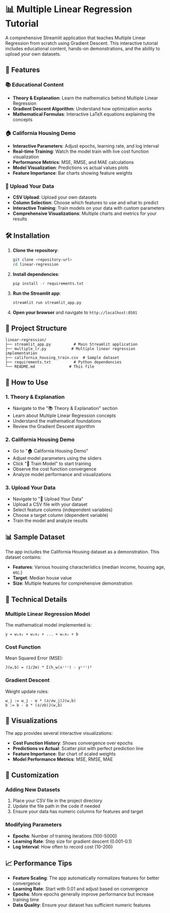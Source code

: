 # 📊 Multiple Linear Regression Tutorial

A comprehensive Streamlit application that teaches Multiple Linear Regression from scratch using Gradient Descent. This interactive tutorial includes educational content, hands-on demonstrations, and the ability to upload your own datasets.

## 🚀 Features

### 📚 Educational Content
- **Theory & Explanation**: Learn the mathematics behind Multiple Linear Regression
- **Gradient Descent Algorithm**: Understand how optimization works
- **Mathematical Formulas**: Interactive LaTeX equations explaining the concepts

### 🏠 California Housing Demo
- **Interactive Parameters**: Adjust epochs, learning rate, and log interval
- **Real-time Training**: Watch the model train with live cost function visualization
- **Performance Metrics**: MSE, RMSE, and MAE calculations
- **Model Visualization**: Predictions vs actual values plots
- **Feature Importance**: Bar charts showing feature weights

### 📁 Upload Your Data
- **CSV Upload**: Upload your own datasets
- **Column Selection**: Choose which features to use and what to predict
- **Interactive Training**: Train models on your data with custom parameters
- **Comprehensive Visualizations**: Multiple charts and metrics for your results

## 🛠️ Installation

1. **Clone the repository**:
   ```bash
   git clone <repository-url>
   cd linear-regression
   ```

2. **Install dependencies**:
   ```bash
   pip install -r requirements.txt
   ```

3. **Run the Streamlit app**:
   ```bash
   streamlit run streamlit_app.py
   ```

4. **Open your browser** and navigate to `http://localhost:8501`

## 📁 Project Structure

```
linear-regression/
├── streamlit_app.py          # Main Streamlit application
├── multiple_lr.py           # Multiple linear regression implementation
├── california_housing_train.csv  # Sample dataset
├── requirements.txt          # Python dependencies
└── README.md               # This file
```

## 🎯 How to Use

### 1. Theory & Explanation
- Navigate to the "📚 Theory & Explanation" section
- Learn about Multiple Linear Regression concepts
- Understand the mathematical foundations
- Review the Gradient Descent algorithm

### 2. California Housing Demo
- Go to "🏠 California Housing Demo"
- Adjust model parameters using the sliders
- Click "🚀 Train Model" to start training
- Observe the cost function convergence
- Analyze model performance and visualizations

### 3. Upload Your Data
- Navigate to "📁 Upload Your Data"
- Upload a CSV file with your dataset
- Select feature columns (independent variables)
- Choose a target column (dependent variable)
- Train the model and analyze results

## 📊 Sample Dataset

The app includes the California Housing dataset as a demonstration. This dataset contains:
- **Features**: Various housing characteristics (median income, housing age, etc.)
- **Target**: Median house value
- **Size**: Multiple features for comprehensive demonstration

## 🔧 Technical Details

### Multiple Linear Regression Model
The mathematical model implemented is:
```
y = w₁x₁ + w₂x₂ + ... + wₙxₙ + b
```

### Cost Function
Mean Squared Error (MSE):
```
J(w,b) = (1/2m) * Σ(h_w(x⁽ⁱ⁾) - y⁽ⁱ⁾)²
```

### Gradient Descent
Weight update rules:
```
w_j := w_j - α * (∂/∂w_j)J(w,b)
b := b - α * (∂/∂b)J(w,b)
```

## 🎨 Visualizations

The app provides several interactive visualizations:
- **Cost Function History**: Shows convergence over epochs
- **Predictions vs Actual**: Scatter plot with perfect prediction line
- **Feature Importance**: Bar chart of scaled weights
- **Model Performance Metrics**: MSE, RMSE, MAE

## 🚀 Customization

### Adding New Datasets
1. Place your CSV file in the project directory
2. Update the file path in the code if needed
3. Ensure your data has numeric columns for features and target

### Modifying Parameters
- **Epochs**: Number of training iterations (100-5000)
- **Learning Rate**: Step size for gradient descent (0.001-0.1)
- **Log Interval**: How often to record cost (10-200)

## 📈 Performance Tips

- **Feature Scaling**: The app automatically normalizes features for better convergence
- **Learning Rate**: Start with 0.01 and adjust based on convergence
- **Epochs**: More epochs generally improve performance but increase training time
- **Data Quality**: Ensure your dataset has sufficient numeric features
